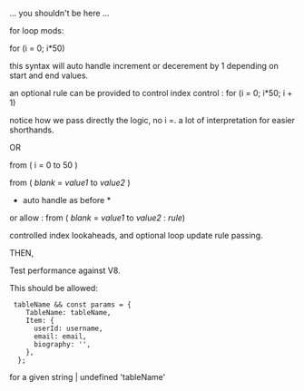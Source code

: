 ... you shouldn't be here ...

for loop mods:

for (i = 0; i*50)

this syntax will auto handle increment or decerement by 1 depending on start and end values.

an optional rule can be provided to control index control : for (i = 0; i*50; i + 1)

notice how we pass directly the logic, no i =. a lot of interpretation for easier shorthands.

OR

from ( i = 0 to 50 )

from ( _blank_ = _value1_ to _value2_ )

* auto handle as before *

or allow : from ( _blank_ = _value1_ to _value2_ : _rule_)

controlled index lookaheads, and optional loop update rule passing.

THEN,

Test performance against V8.

This should be allowed: 

     tableName && const params = {
        TableName: tableName,
        Item: {
          userId: username,
          email: email,
          biography: '',
        },
      };
for a given string | undefined 'tableName'
